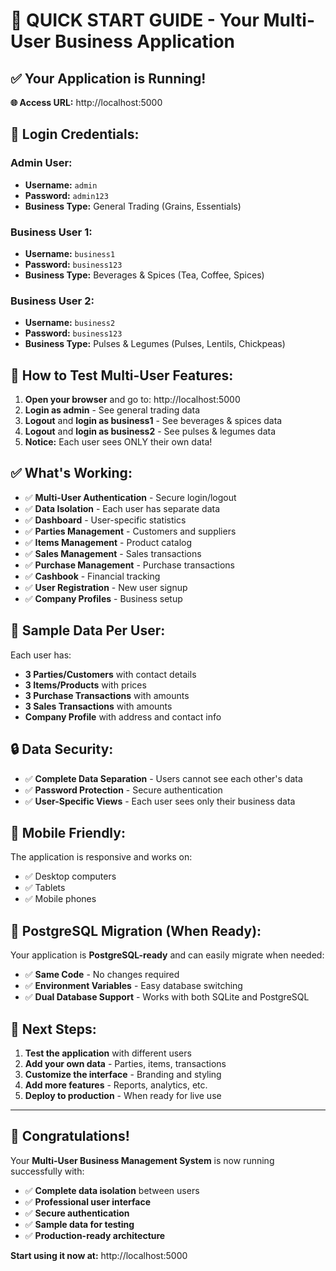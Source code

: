 # 🚀 QUICK START GUIDE - Your Multi-User Business Application

## **✅ Your Application is Running!**

**🌐 Access URL:** http://localhost:5000

## **🔑 Login Credentials:**

### **Admin User:**
- **Username:** `admin`
- **Password:** `admin123`
- **Business Type:** General Trading (Grains, Essentials)

### **Business User 1:**
- **Username:** `business1`
- **Password:** `business123`
- **Business Type:** Beverages & Spices (Tea, Coffee, Spices)

### **Business User 2:**
- **Username:** `business2`
- **Password:** `business123`
- **Business Type:** Pulses & Legumes (Pulses, Lentils, Chickpeas)

## **🧪 How to Test Multi-User Features:**

1. **Open your browser** and go to: http://localhost:5000
2. **Login as admin** - See general trading data
3. **Logout** and **login as business1** - See beverages & spices data
4. **Logout** and **login as business2** - See pulses & legumes data
5. **Notice:** Each user sees ONLY their own data!

## **✅ What's Working:**

- ✅ **Multi-User Authentication** - Secure login/logout
- ✅ **Data Isolation** - Each user has separate data
- ✅ **Dashboard** - User-specific statistics
- ✅ **Parties Management** - Customers and suppliers
- ✅ **Items Management** - Product catalog
- ✅ **Sales Management** - Sales transactions
- ✅ **Purchase Management** - Purchase transactions
- ✅ **Cashbook** - Financial tracking
- ✅ **User Registration** - New user signup
- ✅ **Company Profiles** - Business setup

## **🎯 Sample Data Per User:**

Each user has:
- **3 Parties/Customers** with contact details
- **3 Items/Products** with prices
- **3 Purchase Transactions** with amounts
- **3 Sales Transactions** with amounts
- **Company Profile** with address and contact info

## **🔒 Data Security:**

- ✅ **Complete Data Separation** - Users cannot see each other's data
- ✅ **Password Protection** - Secure authentication
- ✅ **User-Specific Views** - Each user sees only their business data

## **📱 Mobile Friendly:**

The application is responsive and works on:
- ✅ Desktop computers
- ✅ Tablets
- ✅ Mobile phones

## **🔄 PostgreSQL Migration (When Ready):**

Your application is **PostgreSQL-ready** and can easily migrate when needed:
- ✅ **Same Code** - No changes required
- ✅ **Environment Variables** - Easy database switching
- ✅ **Dual Database Support** - Works with both SQLite and PostgreSQL

## **🚀 Next Steps:**

1. **Test the application** with different users
2. **Add your own data** - Parties, items, transactions
3. **Customize the interface** - Branding and styling
4. **Add more features** - Reports, analytics, etc.
5. **Deploy to production** - When ready for live use

---

## **🎉 Congratulations!**

Your **Multi-User Business Management System** is now running successfully with:
- ✅ **Complete data isolation** between users
- ✅ **Professional user interface**
- ✅ **Secure authentication**
- ✅ **Sample data for testing**
- ✅ **Production-ready architecture**

**Start using it now at:** http://localhost:5000 
 
 
 